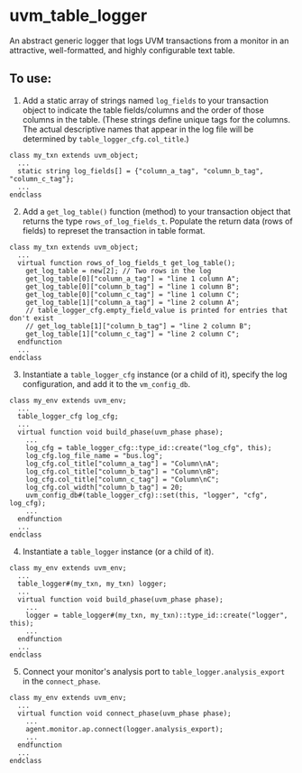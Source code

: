 # uvm_table_logger
An abstract generic logger that logs UVM transactions from a monitor in an attractive, well-formatted, and highly configurable text table.

## To use:
  1. Add a static array of strings named `log_fields` to your transaction object to indicate the table fields/columns and the order of those columns in the table.  (These strings define unique tags for the columns. The actual descriptive names that appear in the log file will be determined by `table_logger_cfg.col_title`.)
```
class my_txn extends uvm_object;
  ...
  static string log_fields[] = {"column_a_tag", "column_b_tag", "column_c_tag"};
  ...
endclass
```
  2. Add a `get_log_table()` function (method) to your transaction object that returns the type `rows_of_log_fields_t`.  Populate the return data (rows of fields) to represet the transaction in table format.
```
class my_txn extends uvm_object;
  ...
  virtual function rows_of_log_fields_t get_log_table();
    get_log_table = new[2]; // Two rows in the log
    get_log_table[0]["column_a_tag"] = "line 1 column A";
    get_log_table[0]["column_b_tag"] = "line 1 column B";
    get_log_table[0]["column_c_tag"] = "line 1 column C";
    get_log_table[1]["column_a_tag"] = "line 2 column A";
    // table_logger_cfg.empty_field_value is printed for entries that don't exist
    // get_log_table[1]["column_b_tag"] = "line 2 column B";
    get_log_table[1]["column_c_tag"] = "line 2 column C";
  endfunction
  ...
endclass
```
  3. Instantiate a `table_logger_cfg` instance (or a child of it), specify the log configuration, and add it to the `vm_config_db`.
```
class my_env extends uvm_env;
  ...
  table_logger_cfg log_cfg;
  ...
  virtual function void build_phase(uvm_phase phase);
    ...
    log_cfg = table_logger_cfg::type_id::create("log_cfg", this);
    log_cfg.log_file_name = "bus.log";
    log_cfg.col_title["column_a_tag"] = "Column\nA";
    log_cfg.col_title["column_b_tag"] = "Column\nB";
    log_cfg.col_title["column_c_tag"] = "Column\nC";
    log_cfg.col_width["column_b_tag"] = 20;
    uvm_config_db#(table_logger_cfg)::set(this, "logger", "cfg", log_cfg);
    ...
  endfunction
  ...
endclass
```
  4. Instantiate a `table_logger` instance (or a child of it).
```
class my_env extends uvm_env;
  ...
  table_logger#(my_txn, my_txn) logger;
  ...
  virtual function void build_phase(uvm_phase phase);
    ...
    logger = table_logger#(my_txn, my_txn)::type_id::create("logger", this);
    ...
  endfunction
  ...
endclass
```
  5. Connect your monitor's analysis port to `table_logger.analysis_export` in the `connect_phase`.
```
class my_env extends uvm_env;
  ...
  virtual function void connect_phase(uvm_phase phase);
    ...
    agent.monitor.ap.connect(logger.analysis_export);
    ...
  endfunction
  ...
endclass
```
